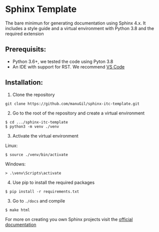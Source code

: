 # Sphinx Template
The bare minimun for generating documentation using Sphinx 4.x. It includes a style guide and a virtual environment with Python 3.8 and the required extension

## Prerequisits:

* Python 3.6+, we tested the code using Pyton 3.8
* An IDE with support for RST. We recommend [VS Code](https://code.visualstudio.com/download)

## Installation:

1. Clone the repository

``` shell
git clone https://github.com/manuGil/sphinx-itc-template.git
```

2. Go to the root of the repository and create a virtual environment

``` shell
$ cd .../sphinx-itc-template
$ python3 -m venv ./venv
```

3. Activate the virtual environment

Linux:

``` shell
$ source ./venv/bin/activate
```

Windows:

```shell
> .\venv\Scripts\activate
```

4. Use pip to install the required packages

``` shell
$ pip install -r requirements.txt
```

3. Go to `./docs` and compile

``` shell
$ make html
```

For more on creating you own Sphinx projects visit the [official documentation](https://docs.readthedocs.io/en/stable/intro/getting-started-with-sphinx.html)


